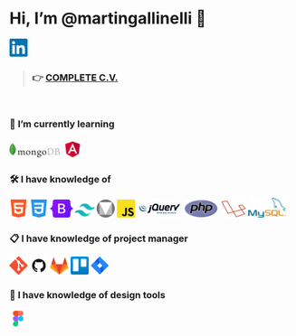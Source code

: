# Hi, I’m **@martingallinelli** 👋

[![LinkedIn](images/linkedin.png)](https://www.linkedin.com/in/martingallinelli/)

> ### :point_right: [COMPLETE C.V.](https://martingallinelli.github.io/)

<br>

### :green_book: **I’m currently learning**

[![MongoDB](images/mongo.jpg)](https://www.mongodb.com/es)
[![Angular](images/angular.png)](https://angular.io/)

### :hammer_and_wrench: **I have knowledge of**

[![HTML](images/html.png)](https://developer.mozilla.org/es/docs/Web/HTML)
[![CSS](images/css.png)](https://developer.mozilla.org/es/docs/Web/CSS)
[![Bootstrap](images/bootstrap.png)](https://getbootstrap.com/)
[![TailwindCSS](images/tailwindcss.png)](https://tailwindcss.com/)
[![Material Design Lite](images/material.png)](https://getmdl.io/)
[![Javascript](images/js.png)](https://developer.mozilla.org/es/docs/Web/JavaScript)
[![JQuery](images/jquery.jpg)](https://jquery.com/)
[![PHP](images/php.png)](https://www.php.net/manual/es/intro-whatis.php)
[![Laravel](images/laravel.png)](https://laravel.com/)
[![MySQL](images/mysql.png)](https://www.mysql.com/)

### :clipboard: **I have knowledge of project manager**

[![GIT](images/git.png)](https://git-scm.com/)
[![GitHub](images/github.png)](https://github.com/)
[![GitLab](images/gitlab.png)](https://about.gitlab.com/)
[![Trello](images/trello.png)](https://trello.com/es)
[![Jira](images/jira.png)](https://www.atlassian.com/es/software/jira)

### :triangular_ruler: **I have knowledge of design tools**

[![Figma](images/figma.png)](https://www.figma.com/)

<!-- 
Estadistica de uso de lenguajes en github
[![Top Langs](https://github-readme-stats.vercel.app/api/top-langs/?username=martingallinelli&layout=compact)](https://github.com/anuraghazra/github-readme-stats) 
-->
